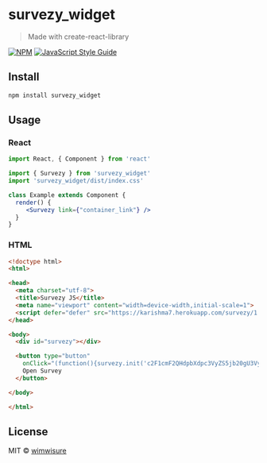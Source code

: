# survezy_widget

> Made with create-react-library

[![NPM](https://img.shields.io/npm/v/survezy_widget.svg)](https://www.npmjs.com/package/survezy_widget) [![JavaScript Style Guide](https://img.shields.io/badge/code_style-standard-brightgreen.svg)](https://standardjs.com)

## Install

```bash
npm install survezy_widget
```

## Usage

### React

```jsx
import React, { Component } from 'react'

import { Survezy } from 'survezy_widget'
import 'survezy_widget/dist/index.css'

class Example extends Component {
  render() {
     <Survezy link={"container_link"} />
  }
}
```

### HTML

```html
<!doctype html>
<html>

<head>
  <meta charset="utf-8">
  <title>Survezy JS</title>
  <meta name="viewport" content="width=device-width,initial-scale=1">
  <script defer="defer" src="https://karishma7.herokuapp.com/survezy/1.0.7/survezy.js"></script>
</head>

<body>
  <div id="survezy"></div>

  <button type="button"
    onClick="(function(){survezy.init('c2F1cmF2QHdpbXdpc3VyZS5jb20gU3VyZXp5IGxhbmRpbmcgcGFnZQ==');})();">
    Open Survey
  </button>

</body>

</html>
```

## License

MIT © [wimwisure](https://github.com/wimwisure)
